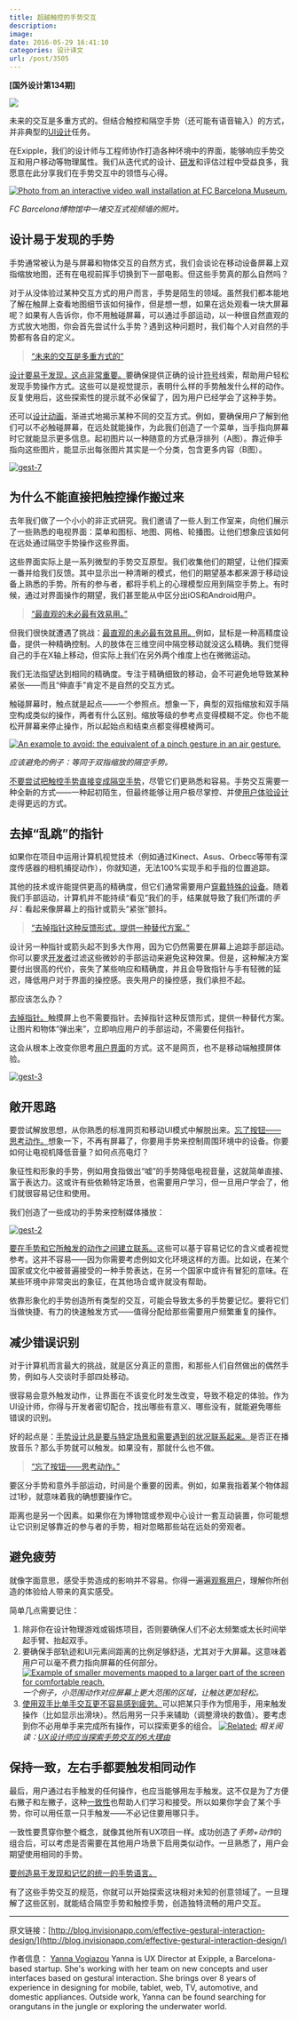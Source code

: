 ```yaml
---
title: 超越触控的手势交互
description: 
image: 
date: 2016-05-29 16:41:10
categories: 设计译文
url: /post/3505
---
```


**[国外设计第134期]**

![](https://storageapi.fleek.co/0a3a8890-e65e-47ce-93d7-0442b9209d38-bucket/blog/posts/2016-05/05-29/gestural_hero.jpg)

未来的交互是多重方式的。但结合触控和隔空手势（还可能有语音输入）的方式，并非典型的[UI设计](http://blog.invisionapp.com/core-principles-of-ui-design/)任务。

在Exipple，我们的设计师与工程师协作打造各种环境中的界面，能够响应手势交互和用户移动等物理属性。我们从迭代式的设计、[研发](http://blog.invisionapp.com/3-steps-to-bridging-the-design-development-gap/)和评估过程中受益良多，我愿意在此分享我们在手势交互中的领悟与心得。

[![Photo from an interactive video wall installation at FC Barcelona Museum.](https://storageapi.fleek.co/0a3a8890-e65e-47ce-93d7-0442b9209d38-bucket/blog/posts/2016-05/05-29/gest-1.jpg?ver=1)](https://storageapi.fleek.co/0a3a8890-e65e-47ce-93d7-0442b9209d38-bucket/blog/posts/2016-05/05-29/gest-1.jpg "Beyond touch: designing effective gestural interactions")

*FC Barcelona博物馆中一堵交互式视频墙的照片。*

## 设计易于发现的手势

手势通常被认为是与屏幕和物体交互的自然方式，我们会谈论在移动设备屏幕上双指缩放地图，还有在电视前挥手切换到下一部电影。但这些手势真的那么自然吗？

对于从没体验过某种交互方式的用户而言，手势是陌生的领域。虽然我们都本能地了解在触屏上查看地图细节该如何操作，但是想一想，如果在远处观看一块大屏幕呢？如果有人告诉你，你不用触碰屏幕，可以通过手部运动，以一种很自然直观的方式放大地图，你会首先尝试什么手势？遇到这种问题时，我们每个人对自然的手势都有各自的定义。

> [“未来的交互是多重方式的”](https://twitter.com/intent/tweet?text=%22The+future+of+interaction+is+multimodal.%22+http%3A%2F%2Fblog.invisionapp.com%2Feffective-gestural-interaction-design%2F+via+%40InVisionApp)

[设计要易于发现，这点非常重要。](https://twitter.com/intent/tweet?text=%22Design+for+discovery+is+crucial.%22+http%3A%2F%2Fblog.invisionapp.com%2Feffective-gestural-interaction-design%2F+via+%40InVisionApp)要确保提供正确的设计[符号](http://jnd.org/dn.mss/signifiers_not_affordances.html)线索，帮助用户轻松发现手势操作方式。这些可以是视觉提示，表明什么样的手势触发什么样的动作。反复使用后，这些探索性的提示就不必保留了，因为用户已经学会了这种手势。

还可以[设计动画](http://blog.invisionapp.com/motion-prototype-animation/)，渐进式地揭示某种不同的交互方式。例如，要确保用户了解到他们可以不必触碰屏幕，在远处就能操作，为此我们创造了一个菜单，当手指向屏幕时它就能显示更多信息。起初图片以一种随意的方式悬浮排列（A图）。靠近伸手指向这些图片，能显示出每张图片其实是一个分类，包含更多内容（B图）。

[![gest-7](https://storageapi.fleek.co/0a3a8890-e65e-47ce-93d7-0442b9209d38-bucket/blog/posts/2016-05/05-29/gest-7.jpg?ver=1)](https://storageapi.fleek.co/0a3a8890-e65e-47ce-93d7-0442b9209d38-bucket/blog/posts/2016-05/05-29/gest-7.jpg "Beyond touch: designing effective gestural interactions")

## 为什么不能直接把触控操作搬过来

去年我们做了一个小小的非正式研究。我们邀请了一些人到工作室来，向他们展示了一些熟悉的电视界面：菜单和图标、地图、网格、轮播图。让他们想象应该如何在远处通过隔空手势操作这些界面。

这些界面实际上是一系列微型的手势交互原型。我们收集他们的期望，让他们探索一番并给我们反馈。其中显示出一种清晰的模式，他们的期望基本都来源于移动设备上熟悉的手势。所有的参与者，都将手机上的心理模型应用到隔空手势上。有时候，通过对界面操作的期望，我们甚至能从中区分出iOS和Android用户。

> [“最直观的未必最有效易用。”](https://twitter.com/intent/tweet?text=%22What%27s+most+intuitive+is+not+necessarily+the+most+efficient+and+easy+to+use.%22+http%3A%2F%2Fblog.invisionapp.com%2Feffective-gestural-interaction-design%2F+via+%40InVisionApp)

但我们很快就遭遇了挑战：[最直观的未必最有效易用。](https://twitter.com/intent/tweet?text=%22What%27s+most+intuitive+is+not+necessarily+the+most+efficient+and+easy+to+use.%22+http%3A%2F%2Fblog.invisionapp.com%2Feffective-gestural-interaction-design%2F+via+%40InVisionApp)例如，鼠标是一种高精度设备，提供一种精确控制。人的肢体在三维空间中隔空移动就没这么精确。我们觉得自己的手在X轴上移动，但实际上我们在另外两个维度上也在微微运动。

我们无法指望达到相同的精确度。专注于精确细致的移动，会不可避免地导致某种紧张——而且“伸直手”肯定不是自然的交互方式。

触碰屏幕时，触点就是起点——一个参照点。想象一下，典型的双指缩放和双手隔空构成类似的操作，两者有什么区别。缩放等级的参考点变得模糊不定。你也不能松开屏幕来停止操作，所以起始点和结束点都变得模棱两可。

[![An example to avoid: the equivalent of a pinch gesture in an air gesture.](https://storageapi.fleek.co/0a3a8890-e65e-47ce-93d7-0442b9209d38-bucket/blog/posts/2016-05/05-29/gest-6.jpg?ver=1)](https://storageapi.fleek.co/0a3a8890-e65e-47ce-93d7-0442b9209d38-bucket/blog/posts/2016-05/05-29/gest-6.jpg "Beyond touch: designing effective gestural interactions")

*应该避免的例子：等同于双指缩放的隔空手势。*

[不要尝试把触控手势直接变成隔空手势](https://twitter.com/intent/tweet?text=%22Try+not+to+translate+touch+gestures+directly+to+air+gestures%22+http%3A%2F%2Fblog.invisionapp.com%2Feffective-gestural-interaction-design%2F+via+%40InVisionApp)，尽管它们更熟悉和容易。手势交互需要一种全新的方式——一种起初陌生，但最终能够让用户极尽掌控、并使[用户体验设计](http://blog.invisionapp.com/world-class-ux/)走得更远的方式。

## 去掉“乱跳”的指针

如果你在项目中运用计算机视觉技术（例如通过Kinect、Asus、Orbecc等带有深度传感器的相机捕捉动作），你就知道，无法100%实现手和手指的位置追踪。

其他的技术或许能提供更高的精确度，但它们通常需要用户[穿戴特殊的设备](http://blog.invisionapp.com/designing-for-wearables/)。随着我们手部运动，计算机并不能持续“看见”我们的手，结果就导致了我们所谓的*手抖*：看起来像屏幕上的指针或箭头“紧张”颤抖。

> [“去掉指针这种反馈形式，提供一种替代方案。”](https://twitter.com/intent/tweet?text=%22Eliminate+the+need+for+a+cursor+as+feedback%2C+but+provide+an+alternative.%22+http%3A%2F%2Fblog.invisionapp.com%2Feffective-gestural-interaction-design%2F+via+%40InVisionApp)

设计另一种指针或箭头起不到多大作用，因为它仍然需要在屏幕上追踪手部运动。你可以要求[开发者](http://blog.invisionapp.com/design-with-developers-in-mind/)过滤这些微妙的手部运动来避免这种效果。但是，这种解决方案要付出很高的代价，丧失了某些响应和精确度，并且会导致指针与手有轻微的延迟，降低用户对于界面的操控感。丧失用户的操控感，我们承担不起。

那应该怎么办？

[去掉指针。](https://twitter.com/intent/tweet?text=%22Kill+that+cursor.%22+http%3A%2F%2Fblog.invisionapp.com%2Feffective-gestural-interaction-design%2F+via+%40InVisionApp)触摸屏上也不需要指针。去掉指针这种反馈形式，提供一种替代方案。让图片和物体“弹出来”，立即响应用户的手部运动，不需要任何指针。

这会从根本上改变你思考[用户界面](http://blog.invisionapp.com/crafting-easing-curves/)的方式。这不是网页，也不是移动端触摸屏体验。

[![gest-3](https://storageapi.fleek.co/0a3a8890-e65e-47ce-93d7-0442b9209d38-bucket/blog/posts/2016-05/05-29/gest-3.jpg?ver=1)](https://storageapi.fleek.co/0a3a8890-e65e-47ce-93d7-0442b9209d38-bucket/blog/posts/2016-05/05-29/gest-3.jpg "Beyond touch: designing effective gestural interactions")

## 敞开思路

要尝试解放思想，从你熟悉的标准网页和移动UI模式中解脱出来。[忘了按钮——思考动作。](https://twitter.com/intent/tweet?text=%22Forget+about+buttons%E2%80%94think+actions.%22+http%3A%2F%2Fblog.invisionapp.com%2Feffective-gestural-interaction-design%2F+via+%40InVisionApp)想象一下，不再有屏幕了，你要用手势来控制周围环境中的设备。你要如何让电视机降低音量？如何点亮电灯？

象征性和形象的手势，例如用食指做出“嘘”的手势降低电视音量，这就简单直接、富于表达力。这或许有些依赖特定场景，也需要用户学习，但一旦用户学会了，他们就很容易记住和使用。

我们创造了一些成功的手势来控制媒体播放：

[![gest-2](https://storageapi.fleek.co/0a3a8890-e65e-47ce-93d7-0442b9209d38-bucket/blog/posts/2016-05/05-29/gest-2.jpg?ver=1)](https://storageapi.fleek.co/0a3a8890-e65e-47ce-93d7-0442b9209d38-bucket/blog/posts/2016-05/05-29/gest-2.jpg "Beyond touch: designing effective gestural interactions")

[要在手势和它所触发的动作之间建立联系。](https://twitter.com/intent/tweet?text=%22Aim+to+create+associations+between+the+gesture+and+the+action+that+it+triggers.%22+http%3A%2F%2Fblog.invisionapp.com%2Feffective-gestural-interaction-design%2F+via+%40InVisionApp)这些可以基于容易记忆的含义或者视觉参考。这并不容易——因为你需要考虑例如文化环境这样的方面。比如说，在某个国家或文化中被普遍接受的一种手势表达，在另一个国家中或许有冒犯的意味。在某些环境中非常突出的象征，在其他场合或许就没有帮助。

依靠形象化的手势创造所有类型的交互，可能会导致太多的手势要记忆。要将它们当做快捷、有力的快速触发方式——值得分配给那些需要用户频繁重复的操作。

## 减少错误识别

对于计算机而言最大的挑战，就是区分真正的意图，和那些人们自然做出的偶然手势，例如与人交谈时手部四处移动。

很容易会意外触发动作，让界面在不该变化时发生改变，导致不稳定的体验。作为UI设计师，你得与开发者密切配合，找出哪些有意义、哪些没有，就能避免哪些错误的识别。

好的起点是：[手势设计总是要与特定场景和需要遇到的状况联系起来。](https://twitter.com/intent/tweet?text=%22Always+design+gestures+tied+to+a+particular+context+or+conditions+that+need+to+be+met.%22+http%3A%2F%2Fblog.invisionapp.com%2Feffective-gestural-interaction-design%2F+via+%40InVisionApp)是否正在播放音乐？那么手势就可以触发。如果没有，那就什么也不做。

> [“忘了按钮——思考动作。”](https://twitter.com/intent/tweet?text=%22Forget+about+buttons%E2%80%94think+actions.%22+http%3A%2F%2Fblog.invisionapp.com%2Feffective-gestural-interaction-design%2F+via+%40InVisionApp)

要区分手势和意外手部运动，时间是个重要的因素。例如，如果我指着某个物体超过1秒，就意味着我的确想要操作它。

距离也是另一个因素。如果你在为博物馆或参观中心设计一套互动装置，你可能想让它识别足够靠近的参与者的手势，相对忽略那些站在远处的旁观者。

## 避免疲劳

就像字面意思，感受手势造成的影响并不容易。你得一遍遍[观察用户](http://blog.invisionapp.com/immersive-user-research/)，理解你所创造的体验给人带来的真实感受。

简单几点需要记住：

1. 除非你在设计物理游戏或锻炼项目，否则要确保人们不必太频繁或太长时间举起手臂、抬起双手。
2. 要确保手部轨迹和UI元素间距离的比例足够舒适，尤其对于大屏幕。这意味着用户可以毫不费力指向屏幕的任何部分。
    [![Example of smaller movements mapped to a larger part of the screen for comfortable reach.](https://storageapi.fleek.co/0a3a8890-e65e-47ce-93d7-0442b9209d38-bucket/blog/posts/2016-05/05-29/gest-4.jpg?ver=1)](https://storageapi.fleek.co/0a3a8890-e65e-47ce-93d7-0442b9209d38-bucket/blog/posts/2016-05/05-29/gest-4.jpg "Beyond touch: designing effective gestural interactions")
    *一个例子，小范围动作对应屏幕上更大范围的区域，让触达更加轻松。*
3. [使用双手比单手交互更不容易感到疲劳。](https://twitter.com/intent/tweet?text=%22The+use+of+2+hands+generates+less+fatigue+than+a+single-handed+interaction.%22+http%3A%2F%2Fblog.invisionapp.com%2Feffective-gestural-interaction-design%2F+via+%40InVisionApp)可以把某只手作为惯用手，用来触发操作（比如显示出滑块）。然后用另一只手来辅助（调整滑块的数值）。要考虑到你不必用单手来完成所有操作，可以探索更多的组合。
    [![Related: ](https://storageapi.fleek.co/0a3a8890-e65e-47ce-93d7-0442b9209d38-bucket/blog/posts/2016-05/05-29/gest-5.jpg?ver=1)](https://storageapi.fleek.co/0a3a8890-e65e-47ce-93d7-0442b9209d38-bucket/blog/posts/2016-05/05-29/gest-5.jpg "Beyond touch: designing effective gestural interactions")
    *相关阅读：[UX设计师应当探索手势交互的6大理由](http://blog.invisionapp.com/ux-design-gestural-interaction/)*

## 保持一致，左右手都要触发相同动作

最后，用户通过右手触发的任何操作，也应当能够用左手触发。这不仅是为了方便右撇子和左撇子，这种[一致性](http://blog.invisionapp.com/consistent-design/)也帮助人们学习和接受。所以如果你学会了某个手势，你可以用任意一只手触发——不必记住要用哪只手。

一致性要贯穿你整个概念，就像其他所有UX项目一样。成功创造了*手势+动作*的组合后，可以考虑是否需要在其他用户场景下启用类似动作。一旦熟悉了，用户会期望使用相同的手势。

[要创造易于发现和记忆的统一的手势语言。](https://twitter.com/intent/tweet?text=%22Aim+to+create+a+consistent+gestural+language+that%27s+easy+to+discover+and+remember%22+http%3A%2F%2Fblog.invisionapp.com%2Feffective-gestural-interaction-design%2F+via+%40InVisionApp)

有了这些手势交互的规范，你就可以开始探索这块相对未知的创意领域了。一旦理解了这些区别，就能结合隔空手势和触控手势，创造独特流畅的用户交互。

---

原文链接：[http://blog.invisionapp.com/effective-gestural-interaction-design/](http://blog.invisionapp.com/effective-gestural-interaction-design/)

作者信息：
[Yanna Vogiazou](http://blog.invisionapp.com/author/yanna-vogiazou/)
Yanna is UX Director at Exipple, a Barcelona-based startup. She's working with her team on new concepts and user interfaces based on gestural interaction. She brings over 8 years of experience in designing for mobile, tablet, web, TV, automotive, and domestic appliances. Outside work, Yanna can be found searching for orangutans in the jungle or exploring the underwater world.
